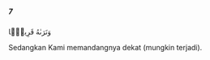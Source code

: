 ##### 7

<span class="ayah">وَنَرَىٰهُ قَرِيبًۭا</span>

<span class="ayah_translation">Sedangkan Kami memandangnya dekat (mungkin terjadi).</span>
